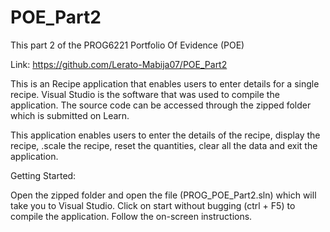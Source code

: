 # POE_Part2
This part 2 of the PROG6221 Portfolio Of Evidence (POE)

Link: https://github.com/Lerato-Mabija07/POE_Part2 

This is an Recipe application that enables users to enter details for a single recipe. Visual Studio is the software that was used to compile the application. The source code can be accessed through the zipped folder which is submitted on Learn.

This application enables users to enter the details of the recipe, display the recipe, .scale the recipe, reset the quantities, clear all the data and exit the application.

Getting Started:

Open the zipped folder and open the file (PROG_POE_Part2.sln) which will take you to Visual Studio. Click on start without bugging (ctrl + F5) to compile the application. Follow the on-screen instructions.
